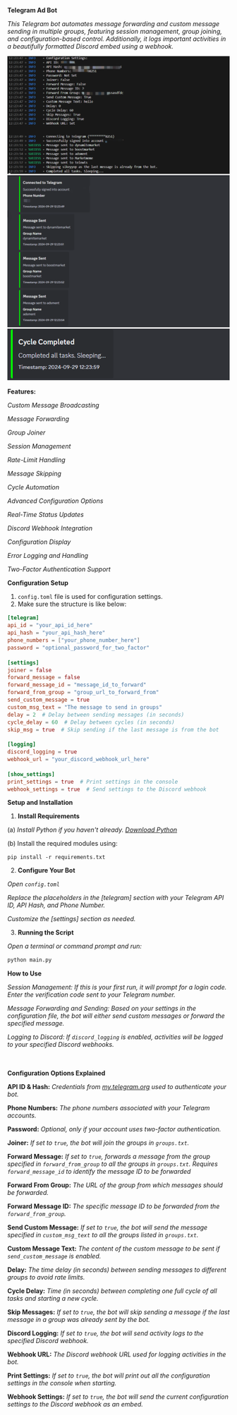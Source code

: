 **Telegram Ad Bot**

*This Telegram bot automates message forwarding and custom message sending in multiple groups, featuring session management, group joining, and configuration-based control. Additionally, it logs important activities in a beautifully formatted Discord embed using a webhook.*

![Telegram-Adbot](IMG_20240929_130632.png)
![Telegram-Adbot](IMG_20240929_131316.png)
![Telegram-Adbot](image-1.png)

**Features:**

*Custom Message Broadcasting*

*Message Forwarding*

*Group Joiner*

*Session Management*

*Rate-Limit Handling*

*Message Skipping*

*Cycle Automation*

*Advanced Configuration Options*

*Real-Time Status Updates*

*Discord Webhook Integration*

*Configuration Display*

*Error Logging and Handling*

*Two-Factor Authentication Support*


**Configuration Setup**

1. `config.toml` file is used for configuration settings.
2. Make sure the structure is like below:

```toml
[telegram]
api_id = "your_api_id_here"
api_hash = "your_api_hash_here"
phone_numbers = ["your_phone_number_here"]
password = "optional_password_for_two_factor"

[settings]
joiner = false
forward_message = false
forward_message_id = "message_id_to_forward"
forward_from_group = "group_url_to_forward_from"
send_custom_message = true
custom_msg_text = "The message to send in groups"
delay = 2  # Delay between sending messages (in seconds)
cycle_delay = 60  # Delay between cycles (in seconds)
skip_msg = true  # Skip sending if the last message is from the bot

[logging]
discord_logging = true
webhook_url = "your_discord_webhook_url_here"

[show_settings]
print_settings = true  # Print settings in the console
webhook_settings = true  # Send settings to the Discord webhook
```

**Setup and Installation**

1. **Install Requirements**

(a) _Install Python if you haven't already. [Download Python](https://www.python.org/downloads/)_

(b) Install the required modules using:

```
pip install -r requirements.txt
```

2. **Configure Your Bot**

*Open ```config.toml```*

*Replace the placeholders in the [telegram] section with your Telegram API ID, API Hash, and Phone Number.*

*Customize the [settings] section as needed.*

3. **Running the Script**

*Open a terminal or command prompt and run:*
```py
python main.py
```

**How to Use**

*Session Management: If this is your first run, it will prompt for a login code. Enter the verification code sent to your Telegram number.*

*Message Forwarding and Sending: Based on your settings in the configuration file, the bot will either send custom messages or forward the specified message.*

*Logging to Discord: If ```discord_logging``` is enabled, activities will be logged to your specified Discord webhooks.*


ㅤ


**Configuration Options Explained**

**API ID & Hash:** *Credentials from [my.telegram.org](https://my.telegram.org/) used to authenticate your bot.*

**Phone Numbers:** *The phone numbers associated with your Telegram accounts.*

**Password:** *Optional, only if your account uses two-factor authentication.*

**Joiner:** *If set to `true`, the bot will join the groups in `groups.txt`.*

**Forward Message:** *If set to `true`, forwards a message from the group specified in `forward_from_group` to all the groups in `groups.txt`. Requires `forward_message_id` to identify the message ID to be forwarded*

**Forward From Group:** *The URL of the group from which messages should be forwarded.*

**Forward Message ID:** *The specific message ID to be forwarded from the `forward_from_group`.*

**Send Custom Message:** *If set to `true`, the bot will send the message specified in `custom_msg_text` to all the groups listed in `groups.txt`.*

**Custom Message Text:** *The content of the custom message to be sent if `send_custom_message` is enabled.*

**Delay:** *The time delay (in seconds) between sending messages to different groups to avoid rate limits.*

**Cycle Delay:** *Time (in seconds) between completing one full cycle of all tasks and starting a new cycle.*

**Skip Messages:** *If set to `true`, the bot will skip sending a message if the last message in a group was already sent by the bot.*

**Discord Logging:** *If set to `true`, the bot will send activity logs to the specified Discord webhook.*

**Webhook URL:** *The Discord webhook URL used for logging activities in the bot.*

**Print Settings:** *If set to `true`, the bot will print out all the configuration settings in the console when starting.*

**Webhook Settings:** *If set to `true`, the bot will send the current configuration settings to the Discord webhook as an embed.*
